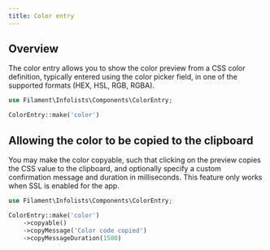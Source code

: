 ```yaml
---
title: Color entry
---
```


## Overview

The color entry allows you to show the color preview from a CSS color definition, typically entered using the color picker field, in one of the supported formats (HEX, HSL, RGB, RGBA).

```php
use Filament\Infolists\Components\ColorEntry;

ColorEntry::make('color')
```

## Allowing the color to be copied to the clipboard

You may make the color copyable, such that clicking on the preview copies the CSS value to the clipboard, and optionally specify a custom confirmation message and duration in milliseconds. This feature only works when SSL is enabled for the app.

```php
use Filament\Infolists\Components\ColorEntry;

ColorEntry::make('color')
    ->copyable()
    ->copyMessage('Color code copied')
    ->copyMessageDuration(1500)
```
